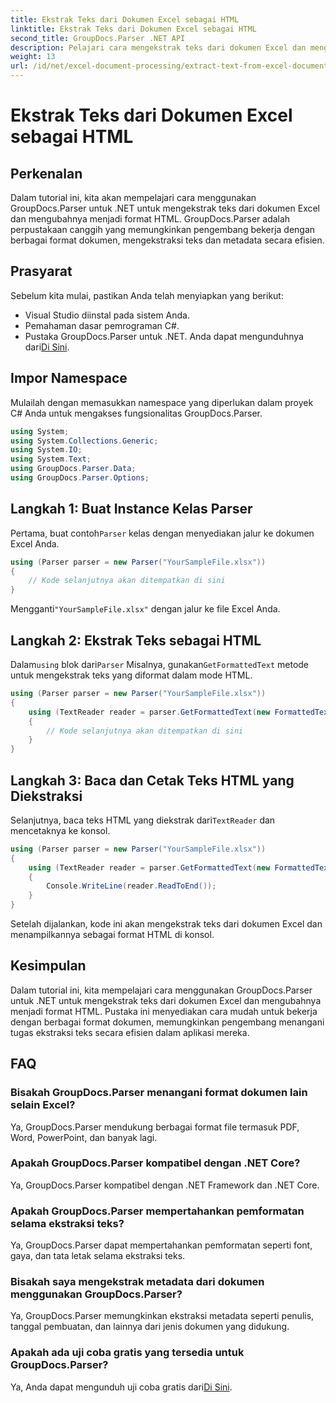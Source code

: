 ```yaml
---
title: Ekstrak Teks dari Dokumen Excel sebagai HTML
linktitle: Ekstrak Teks dari Dokumen Excel sebagai HTML
second_title: GroupDocs.Parser .NET API
description: Pelajari cara mengekstrak teks dari dokumen Excel dan mengubahnya menjadi HTML menggunakan GroupDocs.Parser untuk .NET.
weight: 13
url: /id/net/excel-document-processing/extract-text-from-excel-document-as-html/
---
```


# Ekstrak Teks dari Dokumen Excel sebagai HTML

## Perkenalan
Dalam tutorial ini, kita akan mempelajari cara menggunakan GroupDocs.Parser untuk .NET untuk mengekstrak teks dari dokumen Excel dan mengubahnya menjadi format HTML. GroupDocs.Parser adalah perpustakaan canggih yang memungkinkan pengembang bekerja dengan berbagai format dokumen, mengekstraksi teks dan metadata secara efisien.
## Prasyarat
Sebelum kita mulai, pastikan Anda telah menyiapkan yang berikut:
- Visual Studio diinstal pada sistem Anda.
- Pemahaman dasar pemrograman C#.
-  Pustaka GroupDocs.Parser untuk .NET. Anda dapat mengunduhnya dari[Di Sini](https://releases.groupdocs.com/parser/net/).
## Impor Namespace
Mulailah dengan memasukkan namespace yang diperlukan dalam proyek C# Anda untuk mengakses fungsionalitas GroupDocs.Parser.
```csharp
using System;
using System.Collections.Generic;
using System.IO;
using System.Text;
using GroupDocs.Parser.Data;
using GroupDocs.Parser.Options;
```
## Langkah 1: Buat Instance Kelas Parser
 Pertama, buat contoh`Parser` kelas dengan menyediakan jalur ke dokumen Excel Anda.
```csharp
using (Parser parser = new Parser("YourSampleFile.xlsx"))
{
    // Kode selanjutnya akan ditempatkan di sini
}
```
 Mengganti`"YourSampleFile.xlsx"` dengan jalur ke file Excel Anda.
## Langkah 2: Ekstrak Teks sebagai HTML
 Dalam`using` blok dari`Parser` Misalnya, gunakan`GetFormattedText` metode untuk mengekstrak teks yang diformat dalam mode HTML.
```csharp
using (Parser parser = new Parser("YourSampleFile.xlsx"))
{
    using (TextReader reader = parser.GetFormattedText(new FormattedTextOptions(FormattedTextMode.Html)))
    {
        // Kode selanjutnya akan ditempatkan di sini
    }
}
```
## Langkah 3: Baca dan Cetak Teks HTML yang Diekstraksi
 Selanjutnya, baca teks HTML yang diekstrak dari`TextReader` dan mencetaknya ke konsol.
```csharp
using (Parser parser = new Parser("YourSampleFile.xlsx"))
{
    using (TextReader reader = parser.GetFormattedText(new FormattedTextOptions(FormattedTextMode.Html)))
    {
        Console.WriteLine(reader.ReadToEnd());
    }
}
```
Setelah dijalankan, kode ini akan mengekstrak teks dari dokumen Excel dan menampilkannya sebagai format HTML di konsol.
## Kesimpulan
Dalam tutorial ini, kita mempelajari cara menggunakan GroupDocs.Parser untuk .NET untuk mengekstrak teks dari dokumen Excel dan mengubahnya menjadi format HTML. Pustaka ini menyediakan cara mudah untuk bekerja dengan berbagai format dokumen, memungkinkan pengembang menangani tugas ekstraksi teks secara efisien dalam aplikasi mereka.

## FAQ
### Bisakah GroupDocs.Parser menangani format dokumen lain selain Excel?
Ya, GroupDocs.Parser mendukung berbagai format file termasuk PDF, Word, PowerPoint, dan banyak lagi.
### Apakah GroupDocs.Parser kompatibel dengan .NET Core?
Ya, GroupDocs.Parser kompatibel dengan .NET Framework dan .NET Core.
### Apakah GroupDocs.Parser mempertahankan pemformatan selama ekstraksi teks?
Ya, GroupDocs.Parser dapat mempertahankan pemformatan seperti font, gaya, dan tata letak selama ekstraksi teks.
### Bisakah saya mengekstrak metadata dari dokumen menggunakan GroupDocs.Parser?
Ya, GroupDocs.Parser memungkinkan ekstraksi metadata seperti penulis, tanggal pembuatan, dan lainnya dari jenis dokumen yang didukung.
### Apakah ada uji coba gratis yang tersedia untuk GroupDocs.Parser?
 Ya, Anda dapat mengunduh uji coba gratis dari[Di Sini](https://releases.groupdocs.com/).